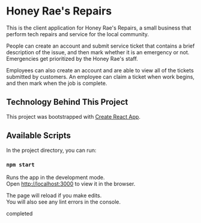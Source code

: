 # Honey Rae's Repairs

This is the client application for Honey Rae's Repairs, a small business that perform tech repairs and service for the local community.

People can create an account and submit service ticket that contains a brief description of the issue, and then mark whether it is an emergency or not. Emergencies get prioritized by the Honey Rae's staff.

Employees can also create an account and are able to view all of the tickets submitted by customers. An employee can claim a ticket when work begins, and then mark when the job is complete.

## Technology Behind This Project

This project was bootstrapped with [Create React App](https://github.com/facebook/create-react-app).

## Available Scripts

In the project directory, you can run:

### `npm start`

Runs the app in the development mode.\
Open [http://localhost:3000](http://localhost:3000) to view it in the browser.

The page will reload if you make edits.\
You will also see any lint errors in the console.

completed

